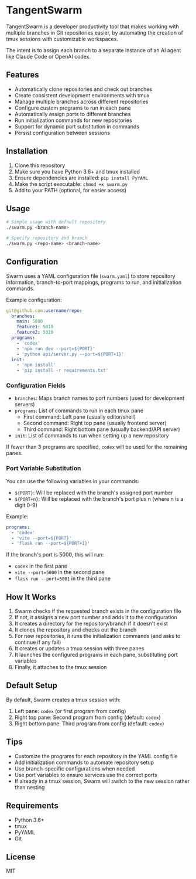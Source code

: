 # TangentSwarm

TangentSwarm is a developer productivity tool that makes working with multiple branches in Git repositories easier,
by automating the creation of tmux sessions with customizable workspaces.

The intent is to assign each branch to a separate instance of an AI agent like Claude Code or OpenAI codex.

## Features

- Automatically clone repositories and check out branches
- Create consistent development environments with tmux
- Manage multiple branches across different repositories
- Configure custom programs to run in each pane
- Automatically assign ports to different branches
- Run initialization commands for new repositories
- Support for dynamic port substitution in commands
- Persist configuration between sessions

## Installation

1. Clone this repository
2. Make sure you have Python 3.6+ and tmux installed
3. Ensure dependencies are installed: `pip install PyYAML`
4. Make the script executable: `chmod +x swarm.py`
5. Add to your PATH (optional, for easier access)

## Usage

```bash
# Simple usage with default repository
./swarm.py <branch-name>

# Specify repository and branch
./swarm.py <repo-name> <branch-name>
```

## Configuration

Swarm uses a YAML configuration file (`swarm.yaml`) to store repository information, branch-to-port mappings, programs to run, and initialization commands.

Example configuration:

```yaml
git@github.com:username/repo:
  branches:
    main: 5000
    feature1: 5010
    feature2: 5020
  programs:
    - 'codex'
    - 'npm run dev --port=${PORT}'
    - 'python api/server.py --port=${PORT+1}'
  init:
    - 'npm install'
    - 'pip install -r requirements.txt'
```

### Configuration Fields

- `branches`: Maps branch names to port numbers (used for development servers)
- `programs`: List of commands to run in each tmux pane
  - First command: Left pane (usually editor/shell)
  - Second command: Right top pane (usually frontend server)
  - Third command: Right bottom pane (usually backend/API server)
- `init`: List of commands to run when setting up a new repository

If fewer than 3 programs are specified, `codex` will be used for the remaining panes.

### Port Variable Substitution

You can use the following variables in your commands:
- `${PORT}`: Will be replaced with the branch's assigned port number
- `${PORT+n}`: Will be replaced with the branch's port plus n (where n is a digit 0-9)

Example:
```yaml
programs:
  - 'codex'
  - 'vite --port=${PORT}'
  - 'flask run --port=${PORT+1}'
```

If the branch's port is 5000, this will run:
- `codex` in the first pane
- `vite --port=5000` in the second pane
- `flask run --port=5001` in the third pane

## How It Works

1. Swarm checks if the requested branch exists in the configuration file
2. If not, it assigns a new port number and adds it to the configuration
3. It creates a directory for the repository/branch if it doesn't exist
4. It clones the repository and checks out the branch
5. For new repositories, it runs the initialization commands (and asks to continue if any fail)
6. It creates or updates a tmux session with three panes
7. It launches the configured programs in each pane, substituting port variables
8. Finally, it attaches to the tmux session

## Default Setup

By default, Swarm creates a tmux session with:

1. Left pane: `codex` (or first program from config)
2. Right top pane: Second program from config (default: `codex`)
3. Right bottom pane: Third program from config (default: `codex`)

## Tips

- Customize the programs for each repository in the YAML config file
- Add initialization commands to automate repository setup
- Use branch-specific configurations when needed
- Use port variables to ensure services use the correct ports
- If already in a tmux session, Swarm will switch to the new session rather than nesting

## Requirements

- Python 3.6+
- tmux
- PyYAML
- Git

## License

MIT